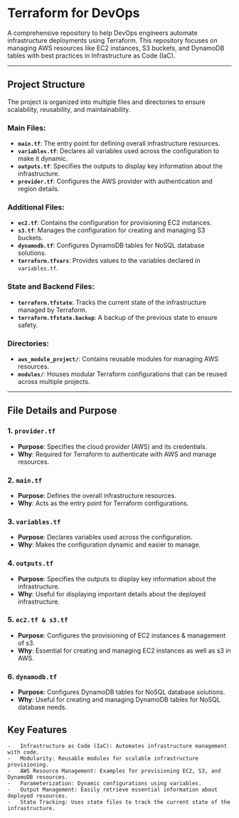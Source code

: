 # Terraform for DevOps

A comprehensive repository to help DevOps engineers automate infrastructure deployments using Terraform. This repository focuses on managing AWS resources like EC2 instances, S3 buckets, and DynamoDB tables with best practices in Infrastructure as Code (IaC).

---

## Project Structure

The project is organized into multiple files and directories to ensure scalability, reusability, and maintainability.

### Main Files:
- **`main.tf`**: The entry point for defining overall infrastructure resources.
- **`variables.tf`**: Declares all variables used across the configuration to make it dynamic.
- **`outputs.tf`**: Specifies the outputs to display key information about the infrastructure.
- **`provider.tf`**: Configures the AWS provider with authentication and region details.

### Additional Files:
- **`ec2.tf`**: Contains the configuration for provisioning EC2 instances.
- **`s3.tf`**: Manages the configuration for creating and managing S3 buckets.
- **`dynamodb.tf`**: Configures DynamoDB tables for NoSQL database solutions.
- **`terraform.tfvars`**: Provides values to the variables declared in `variables.tf`.

### State and Backend Files:
- **`terraform.tfstate`**: Tracks the current state of the infrastructure managed by Terraform.
- **`terraform.tfstate.backup`**: A backup of the previous state to ensure safety.

### Directories:
- **`aws_module_project/`**: Contains reusable modules for managing AWS resources.
- **`modules/`**: Houses modular Terraform configurations that can be reused across multiple projects.

---

## File Details and Purpose

### 1. `provider.tf`
- **Purpose**: Specifies the cloud provider (AWS) and its credentials.
- **Why**: Required for Terraform to authenticate with AWS and manage resources.

### 2. `main.tf` 
- **Purpose**: Defines the overall infrastructure resources.
- **Why**: Acts as the entry point for Terraform configurations. 

### 3. `variables.tf`
- **Purpose**: Declares variables used across the configuration.
- **Why**: Makes the configuration dynamic and easier to manage. 

### 4. `outputs.tf`
- **Purpose**: Specifies the outputs to display key information about the infrastructure.
- **Why**: Useful for displaying important details about the deployed infrastructure.

### 5. `ec2.tf & s3.tf`
- **Purpose**: Configures the provisioning of EC2 instances & management of s3.
- **Why**: Essential for creating and managing EC2 instances as well as s3 in AWS.

### 6. `dynamodb.tf` 
- **Purpose**: Configures DynamoDB tables for NoSQL database solutions.
- **Why**: Useful for creating and managing DynamoDB tables for NoSQL database needs. 


## Key Features
	-	Infrastructure as Code (IaC): Automates infrastructure management with code.
	-	Modularity: Reusable modules for scalable infrastructure provisioning.
	-	AWS Resource Management: Examples for provisioning EC2, S3, and DynamoDB resources.
	-	Parameterization: Dynamic configurations using variables.
	-	Output Management: Easily retrieve essential information about deployed resources.
	-	State Tracking: Uses state files to track the current state of the infrastructure.

  